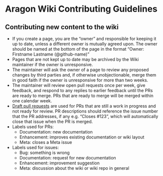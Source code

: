 # Aragon Wiki Contributing Guidelines

## Contributing new content to the wiki

- If you create a page, you are the “owner” and responsible for keeping it up to date, unless a different owner is mutually agreed upon. The owner should be named at the bottom of the page in the format “Owner: Firstname Lastname (@github-name)”
- Pages that are not kept up to date may be archived by the Wiki maintainer if the owner is unresponsive.
- The maintainer will ask the owner of a page to review any proposed changes by third parties and, if otherwise unobjectionable, merge them in good faith if the owner is unresponsive for more than two weeks.
- The maintainer will review open pull requests once per week, give feedback, and respond to any replies to earlier feedback until the PRs are ready to merge. PRs that are ready to merge will be merged within one calendar week.
- [Draft pull requests](https://github.blog/2019-02-14-introducing-draft-pull-requests/) are used for PRs that are still a work in progress and not ready for review. PR descriptions should reference the issue number that the PR addresses, if any e.g. “Closes #123”, which will automatically close that issue when the PR is merged.
- Labels used for PRs:
  - Documentation: new documentation
  - Enhancement: improves existing documentation or wiki layout
  - Meta: closes a Meta issue
- Labels used for issues:
  - Bug: something is wrong
  - Documentation: request for new documentation
  - Enhancement: improvement suggestion
  - Meta: discussion about the wiki or wiki repo in general
